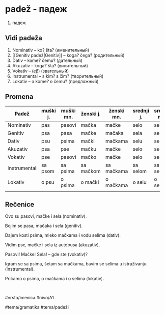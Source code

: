 # padež - падеж

1. падеж

## Vidi padeža

1. Nominativ – ko? šta?  (именительный)  
2. [[Genitiv padež|Genitiv]] – koga? čega?  (родительный)  
3. Dativ – kome? čemu?  (дательный)  
4. Akuzativ – koga? šta?  (винительный)  
5. Vokativ – (ej!)  (звательный)  
6. Instrumental – s kim? s čim?  (творительный)  
7. Lokativ – o kome? o čemu?  (предложный)

## Promena

| Padež        | muški j. | muški mn. | ženski j. | ženski mn. | srednji j. | srednji mn. |
| ------------ | -------- | --------- | --------- | ---------- | ---------- | ----------- |
| Nominativ    | pas      | pasovi    | mačka     | mačke      | selo       | sela        |
| Genitiv      | psa      | pasa      | mačke     | mačaka     | sela       | sela        |
| Dativ        | psu      | psima     | mački     | mačkama    | selu       | selima      |
| Akuzativ     | psa      | pse       | mačku     | mačke      | selo       | sela        |
| Vokativ      | pse      | pasovi    | mačko     | mačke      | selo       | sela        |
| Instrumental | sa psom  | sa psima  | sa mačkom | sa mačkama | sa selom   | sa selima   |
| Lokativ      | o psu    | o psima   | o mački   | o mačkama  | o selu     | o selima    |
|              |          |           |           |            |            |             |

## Rečenice

Ovo su pasovi, mačke i sela (nominativ).

Bojim se pasa, mačaka i sela (genitiv).

Dajem kosti psima, mleko mačkama i vodu selima (dativ).

Vidim pse, mačke i sela iz autobusa (akuzativ).

Pasovi! Mačke! Sela! – gde ste (vokativ)?

Igram se sa psima, šetam sa mačkama, bavim se selima u istraživanju (instrumental).

Pričamo o psima, o mačkama i o selima (lokativ).

<br>

#vrsta/imenica
#nivo/A1

#tema/gramatika
#tema/padeži